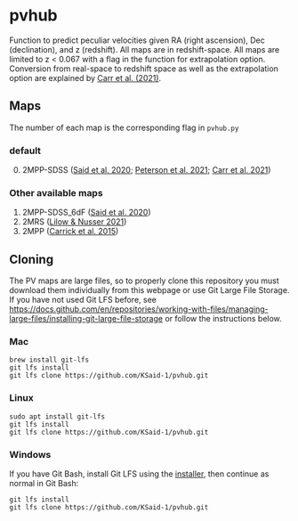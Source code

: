 # pvhub
Function to predict peculiar velocities given RA (right ascension), Dec (declination), and z (redshift). All maps are in redshift-space.
All maps are limited to z < 0.067 with a flag in the function for extrapolation option. Conversion from real-space to redshift space as well as 
the extrapolation option are explained by [Carr et al. (2021)](https://ui.adsabs.harvard.edu/abs/2021arXiv211201471C).  
## Maps
The number of each map is the corresponding flag in `pvhub.py`
### default
0. 2MPP-SDSS ([Said et al. 2020](https://ui.adsabs.harvard.edu/abs/2020MNRAS.497.1275S); [Peterson et al. 2021](https://ui.adsabs.harvard.edu/abs/2021arXiv211003487P); [Carr et al. 2021](https://ui.adsabs.harvard.edu/abs/2021arXiv211201471C)) 
### Other available maps
1. 2MPP-SDSS_6dF ([Said et al. 2020](https://ui.adsabs.harvard.edu/abs/2020MNRAS.497.1275S))
2. 2MRS ([Lilow & Nusser 2021](https://ui.adsabs.harvard.edu/abs/2021MNRAS.507.1557L))
3. 2MPP ([Carrick et al. 2015](https://ui.adsabs.harvard.edu/abs/2015MNRAS.450..317C))
## Cloning
The PV maps are large files, so to properly clone this repository you must download them individually from this webpage or use Git Large File Storage. If you have not used Git LFS before, see https://docs.github.com/en/repositories/working-with-files/managing-large-files/installing-git-large-file-storage or follow the instructions below.
### Mac 
    brew install git-lfs
    git lfs install
    git lfs clone https://github.com/KSaid-1/pvhub.git
### Linux
    sudo apt install git-lfs
    git lfs install
    git lfs clone https://github.com/KSaid-1/pvhub.git
### Windows
If you have Git Bash, install Git LFS using the [installer](git-lfs.github.com), then continue as normal in Git Bash:

    git lfs install
    git lfs clone https://github.com/KSaid-1/pvhub.git

